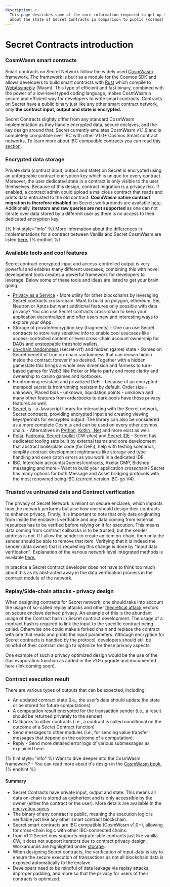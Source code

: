 ```yaml
---
description: >-
  This page describes some of the core information required to get up to speed
  about the state of Secret Contracts in comparison to public (cosmos) networks.
---
```


# Secret Contracts introduction

### CosmWasm smart contracts

Smart contracts on Secret Network follow the widely used [CosmWasm](https://book.cosmwasm.com/) framework. The framework is built as a module for the Cosmos SDK and allows developers to build smart contracts with [Rust](https://doc.rust-lang.org/book/) which compile to [WebAssmebly](https://webassembly.org/) (Wasm). This type of efficient and fast binary, combined with the power of a low-level typed coding language, makes CosmWasm a secure and efficient way for developers to write smart contracts. Contracts on Secret have a public binary just like any other smart contract network, only **the contract input, output and state is encrypted.**

Secret Contracts slightly differ from any standard CosmWasm implementation as they handle encrypted data, secure enclaves, and the key design around that. Secret currently emulates CosmWasm v1.1.9 and is completely compatible over IBC with other V1.0+ Cosmos Smart contract networks. To learn more about IBC compatible contracts you can read [this section](broken-reference).

### Encrypted data storage

Private data (contract input, output and state) on Secret is encrypted using an unforgeable contract encryption key which is unique for every contract. Moreover, the user dedicated state in a contract is only visible to the user themselves. Because of this design, contract migration is a privacy risk. If enabled, a contract admin could upload a malicious contract that reads and prints data entrusted to the old contract. **CosmWasm native contract migration is therefore disabled** on Secret; workarounds are available [here](broken-reference). Additionally, **iterators and raw queries are not supported** as one can not iterate over data stored by a different user as there is no access to their dedicated encryption key.&#x20;

{% hint style="info" %}
More information about the differences in implementations for a contract between Vanilla and Secret CosmWasm are listed [here.](../secret-contract-cosmwasm-framework/differences-from-vanilla-cw.md)
{% endhint %}

### Available tools and cool features

Secret contract encrypted input and access-controlled output is very powerful and enables many different usecases, combining this with novel development tools creates a powerful framework for developers to leverage. Below some of these tools and ideas are listed to get your brain going.

* [Privacy as a Service](privacy-as-a-service-paas.md) - More utility for other blockchains by leveraging Secret contracts cross-chain. Want to build on polygon, ethereum, Sei, Neutron or Aptos but want additional features only possible with data privacy? You can use Secret contracts cross-chain to keep your application decentralized and offer users new and interesting ways to explore your dApp.
* Storage of private/encryption key (fragments) - One can use Secret contracts to store very sensitive info to enable cool usecases like access-controlled content or even cross-chain account ownership for DAOs and unstoppable threshold wallets.
* [on-chain randomness](available-native-features-modules/secret-vrf-on-chain-randomness.md) (secret-vrf) and hidden (game) state - Games on Secret benefit of true on-chain randomness that can remain hiddin inside the contract forever if so desired. Together with a hidden gamestate this brings a whole new dimension and fairness to turn-based games for Web3 like Poker or Mario party and more clarity and ownership to casino games and lootboxes.
* Frontrunning resistant and privatized DeFi - because of an encrypted mempool secret is frontrunning resistant by default. Order size - unknown, Placed bids - unknown, liquidation points - unknown and many other features from orderbooks to dark pools have these privacy features as well.
* [Secret.js](../tools-and-libraries/secretjs/) -  a Javascript library for interacting with the Secret network, Secret contracts, providing encrypted input and creating viewing keys/permits for encrypted output. The library can also be considered as a more complete Cosm.js and can be used on every other cosmos chain. - Alternatives in [Python](../tools-and-libraries/secretpy.md), [Kotlin](https://github.com/eqoty-labs/secretk), [.Net](../tools-and-libraries/secret-net/) and more exist as well.
* [Polar](../tools-and-libraries/contract-development/polar.md), [Fadroma](../tools-and-libraries/contract-development/fadroma.md),[ Secret-toolkit](../tools-and-libraries/contract-development/secret-toolkit.md) (CW-plus) and[ Secret IDE](../tools-and-libraries/contract-development/secret-ide.md) - Secret has dedicated tooling sets built by external teams and core development that abstract boilerplate code (for DeFi), help with testing scenarios, simplify contract development nightmares like storage and type handling and even catch errors as you work in a dedicated IDE.
* IBC, Interchain accounts/Queries/contracts, Axelar GMP, Bidshop messaging and more - Want to build your application crosschain? Secret has many options for both Message and Asset bridging protocols with the most renowned being IBC (current version IBC-go V4).&#x20;

### Trusted vs untrusted data and Contract verification

The privacy of Secret Network is reliant on secure enclaves, which impacts how the network performs but also how one should design their contracts to enhance privacy. Firstly, it is important to note that only data originating from inside the enclave is verifiable and any data coming from external resources has to be verified before relying on it for execution. This means data coming from contract callbacks is to be trusted, but the sender address is not. If I allow the sender to create an item on-chain, then only the sender should be able to remove that item. Verifying that it is indeed the sender (data owner) that is requesting this change is done by "input data verification". Explanation of the various network level integrated methods is available [here.](secret-contracts.md)

In practice a Secret contract developer does not have to think too much about this as its abstracted away in the data verification process in the contract module of the network.

### Replay/Side-chain attacks - privacy design

When designing contracts for Secret network, one should take into account the usage of so-called replay attacks and other [theoretical attack](../../overview-ecosystem-and-technology/techstack/privacy-technology/theoretical-attacks/) vectors on secure enclave derived privacy. An example of this is the abundant usage of the Contract hash in Secret contract development. The usage of a contract hash is required to link the input to the specific contract being called. Otherwise one could make a forked chain and replace the contract with one that reads and prints the input parameters. Although encryption for Secret contracts is handled by the protocol, developers should still be mindful of their contract design to optimize for these privacy aspects.&#x20;

One example of such a privacy optimized design would be the use of the Gas evaporation function as added in the v1.9 upgrade and documented here (link coming soon).

### Contract execution result

There are various types of outputs that can be expected, including:

* An updated contract state (i.e., the user’s data should update the state or be stored for future computations)
* A computation result encrypted for the transaction sender (i.e., a result should be returned privately to the sender)
* Callbacks to other contracts (i.e., a contract is called conditional on the outcome of a Secret Contract function)
* Send messages to other modules (i.e., for sending value transfer messages that depend on the outcome of a computation).
* Reply - Send more detailed error logs of various submessages as explained here.

{% hint style="info" %}
Want to dive deeper into the CosmWasm framework? - You can read more about it's design in the [CosmWasm book.](https://book.cosmwasm.com/)
{% endhint %}

#### Summary

* Secret Contracts have private input, output and state. This means all data on-chain is stored as cyphertext and is only accessible by the owner (either the contract or the user). More details are available in the [encryption specs](../../overview-ecosystem-and-technology/techstack/privacy-technology/encryption-key-management/contract-state-encryption.md).
* The binary of any contract is public, meaning the execution logic is verifiable just like any other smart contract blockchain.
* Secret smart contracts are IBC compatible (CosmWasm v1.0+), allowing for cross-chain logic with other IBC-connected chains.
* from v1.11 Secret now supports migrate-able contracts just like vanilla CW, it does not support iterators due to contract privacy design. Workarounds are highlighted under [storage](../secret-contract-cosmwasm-framework/contract-components/storage/keymap.md).
* When designing Secret contracts, the verification of input-data is key to ensure the secure execution of transactions as not all blockchain data is exposed automatically to the enclave.
* Developers need to be mindful of data leakage via replay attacks, improper padding, and more so that the privacy for users of their contracts is optimized.

